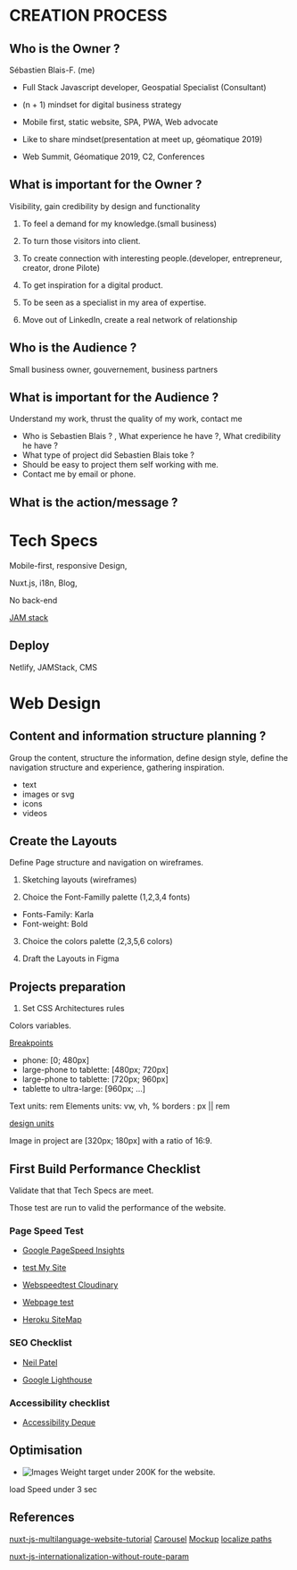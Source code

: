 # CREATION PROCESS

## Who is the Owner ?

Sébastien Blais-F. (me)

- Full Stack Javascript developer, Geospatial Specialist (Consultant)

- (n + 1) mindset for digital business strategy

- Mobile first, static website, SPA, PWA, Web advocate

- Like to share mindset(presentation at meet up, géomatique 2019)

- Web Summit, Géomatique 2019, C2, Conferences

## What is important for the Owner ?

Visibility, gain credibility by design and functionality

1. To feel a demand for my knowledge.(small business)

2. To turn those visitors into client.

3. To create connection with interesting people.(developer, entrepreneur, creator, drone Pilote)

4. To get inspiration for a digital product.

5. To be seen as a specialist in my area of expertise.

6. Move out of LinkedIn, create a real network of relationship

## Who is the Audience ?

Small business owner, gouvernement, business partners

## What is important for the Audience ?

Understand my work, thrust the quality of my work, contact me

- Who is Sebastien Blais ? , What experience he have ?, What credibility he have ?
- What type of project did Sebastien Blais toke ?
- Should be easy to project them self working with me.
- Contact me by email or phone.

## What is the action/message ?

# Tech Specs

Mobile-first, responsive Design,

Nuxt.js, i18n, Blog,

No back-end

[JAM stack](https://jamstack.org/)

## Deploy

Netlify, JAMStack, CMS

# Web Design

## Content and information structure planning ?

Group the content, structure the information, define design style, define the navigation structure and experience, gathering inspiration. 

* text
* images or svg
* icons
* videos

## Create the Layouts

Define Page structure and navigation on wireframes.

1. Sketching layouts (wireframes)

2. Choice the Font-Familly palette (1,2,3,4 fonts)
  - Fonts-Family: Karla
  - Font-weight: Bold

3. Choice the colors palette (2,3,5,6 colors)

4. Draft the Layouts in Figma

## Projects preparation

1. Set CSS Architectures rules

Colors variables.

[Breakpoints](https://material.io/guidelines/layout/responsive-ui.html#responsive-ui-breakpoints)

- phone: [0; 480px]
- large-phone to tablette: [480px; 720px]
- large-phone to tablette: [720px; 960px]
- tablette to ultra-large: [960px; ...]

Text units: rem
Elements units: vw, vh, %
borders : px || rem

[design units](https://webdesign.tutsplus.com/articles/7-css-units-you-might-not-know-about--cms-22573)

Image in project are [320px; 180px] with a ratio of 16:9.

## First Build Performance Checklist

Validate that that Tech Specs are meet.

Those test are run to valid the performance of the website.

### Page Speed Test

- [Google PageSpeed Insights](https://developers.google.com/speed/pagespeed/insights/?hl=en-US&utm_source=PSI&utm_medium=incoming-link&utm_campaign=PSI)

- [test My Site](https://testmysite.thinkwithgoogle.com/)

- [Webspeedtest Cloudinary](https://webspeedtest.cloudinary.com/)

- [Webpage test](https://www.webpagetest.org/)

- [Heroku SiteMap](https://requestmap.herokuapp.com/)

### SEO Checklist

- [Neil Patel](https://neilpatel.com/)

- [Google Lighthouse](https://developers.google.com/web/tools/lighthouse/#devtools)

### Accessibility checklist

- [Accessibility Deque](https://www.deque.com/axe/)

## Optimisation

- ![Images](https://www.soasta.com/blog/page-bloat-average-web-page-2-mb/)
  Weight target under 200K for the website.

load Speed under 3 sec


## References

[nuxt-js-multilanguage-website-tutorial](https://www.storyblok.com/tp/nuxt-js-multilanguage-website-tutorial)
[Carousel](https://medium.com/@davidatomhernandez/how-to-a-simple-carousel-with-vue-138715d615d7)
[Mockup](https://monsieurvalet.wixsite.com/test2/)
[localize paths](https://medium.com/@francesco.greppi/custom-routes-with-nuxt-js-5b87036fd389)

[nuxt-js-internationalization-without-route-param](https://webdevchallenges.com/nuxt-js-internationalization-without-route-param/)
